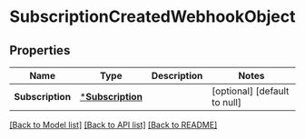 # SubscriptionCreatedWebhookObject

## Properties

 Name             | Type                                 | Description | Notes                        
------------------|--------------------------------------|-------------|------------------------------
 **Subscription** | [***Subscription**](Subscription.md) |             | [optional] [default to null] 

[[Back to Model list]](../README.md#documentation-for-models) [[Back to API list]](../README.md#documentation-for-api-endpoints) [[Back to README]](../README.md)

